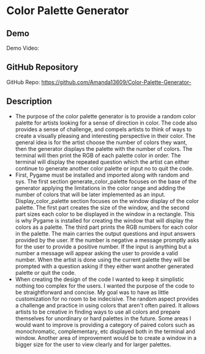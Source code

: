 # Color Palette Generator

## Demo
Demo Video: <URL>

## GitHub Repository
GitHub Repo: https://github.com/Amanda13609/Color-Palette-Generator-

## Description
* The purpose of the color palette generator is to provide a random color palette for artists looking for a sense of direction in color. The code also provides a sense of challenge, and compels artists to think of ways to create a visually pleasing and interesting perspective in their color. 
The general idea is for the artist choose the number of colors they want, then the generator displays the palette with the number of colors. The terminal will then print the RGB of each palette color in order. The terminal will display the repeated question which the artist can either continue to generate another color palette or input no to quit the code. 
* First, Pygame must be installed and imported along with random and sys. The first section generate_color_palette focuses on the base of the generator applying the limitations in the color range and adding the number of colors that will be later implemented as an input. Display_color_palette section focuses on the window display of the color palette. The first part creates the size of the window, and the second part sizes each color to be displayed in the window in a rectangle. This is why Pygame is installed for creating the window that will display the colors as a palette. The third part prints the RGB numbers for each color in the palette. The main carries the output questions and input answers provided by the user. If the number is negative a message promptly asks for the user to provide a positive number. If the input is anything but a number a message will appear asking the user to provide a valid number. When the artist is done using the current palette they will be prompted with a question asking if they either want another generated palette or quit the code.
* When creating the design of the code I wanted to keep it simplistic nothing too complex for the users. I wanted the purpose of the code to be straightforward and concise. My goal was to have as little customization for no room to be indecisive. The random aspect provides a challenge and practice in using colors that aren't often paired. It allows artists to be creative in finding ways to use all colors and prepare themselves for unordinary or hard palettes in the future.  Some areas I would want to improve is providing a category of paired colors such as monochromatic, complementary, etc displayed both in the terminal and window. Another area of improvement would be to create a window in a bigger size for the user to view clearly and for larger palettes.  

